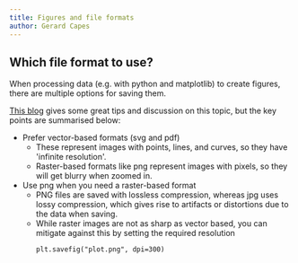 ```yaml
---
title: Figures and file formats
author: Gerard Capes
---
```

## Which file format to use?
When processing data (e.g. with python and matplotlib) to create figures, there are multiple options for saving them.

[This blog](https://btjanaka.net/blog/matplotlib-figures/) gives some great tips and discussion on this topic, 
but the key points are summarised below:

- Prefer vector-based formats (svg and pdf)
  - These represent images with points, lines, and curves, so they have 'infinite resolution'.
  - Raster-based formats like png represent images with pixels, so they will get blurry when zoomed in.
- Use png when you need a raster-based format
  - PNG files are saved with lossless compression, whereas jpg uses lossy compression, which gives rise to artifacts
  or distortions due to the data when saving.
  - While raster images are not as sharp as vector based, you can mitigate against this by setting the required resolution
    ```
    plt.savefig("plot.png", dpi=300)
    ```
